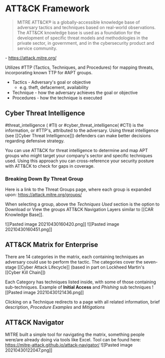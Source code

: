 # ATT&CK Framework
>MITRE ATT&CK® is a globally-accessible knowledge base of adversary tactics and techniques based on real-world observations. The ATT&CK knowledge base is used as a foundation for the development of specific threat models and methodologies in the private sector, in government, and in the cybersecurity product and service community.

\- https://attack.mitre.org/

Utilizes #TTP (Tactics, Techniques, and Procedures) for mapping threats, incorporating known TTP for #APT groups. 
- Tactics - Adversary's goal or objective
	- e.g. theft, defacement, availability
- Technique - how the adversary achieves the goal or objective
- Procedures - how the technique is executed

## Cyber Threat Intelligence
#threat_intelligence ( #TI) or #cyber_threat_intelligence( #CTI) is the information, or #TTP's, attributed to the adversary. Using threat intelligence (see [[Cyber Threat Intelligence]]) defenders can make better decisions regarding defensive strategy. 

You can use ATT&CK for threat intelligence to determine and map APT groups who might target your company's sector and specific techniques used. Using this approach you can cross-reference your security posture with ATT&CK to check for gaps in coverage. 

### Breaking Down By Threat Group
Here is a link to the Threat Groups page, where each group is expanded upon: https://attack.mitre.org/groups/

When selecting a group, above the *Techniques Used* section is the option to Download or View the groups ATT&CK Navigation Layers similar to [[CAR Knowledge Base]]. 

![[Pasted image 20210430160420.png]]
![[Pasted image 20210430160451.png]]



## ATT&CK Matrix for Enterprise
There are 14 categories in the matrix, each containing techniques an adversary could use to perform the tactic. The categories cover the seven-stage [[Cyber Attack Lifecycle]] (based in part on Lockheed Martin's [[Cyber Kill Chain]])

Each Category has techniques listed inside, with some of those containing sub-techniques.  Example of **Initial Access** and *Phishing* sub techniques
![[Pasted image 20210430121436.png]]

Clicking on a Technique redirects to a page with all related information, brief description, *Procedure Examples* and *Mitigations*

## ATT&CK Navigator
MITRE built a simple tool for navigating the matrix, something people were/are already doing via tools like Excel.
Tool can be found here: https://mitre-attack.github.io/attack-navigator/
![[Pasted image 20210430122047.png]]






